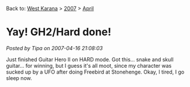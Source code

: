 Back to: [West Karana](/posts/westkarana.md) > [2007](/posts/2007/westkarana.md) > [April](./westkarana.md)
# Yay! GH2/Hard done!

*Posted by Tipa on 2007-04-16 21:08:03*

Just finished Guitar Hero II on HARD mode. Got this... snake and skull guitar... for winning, but I guess it's all moot, since my character was sucked up by a UFO after doing Freebird at Stonehenge. Okay, I tired, I go sleep now.
